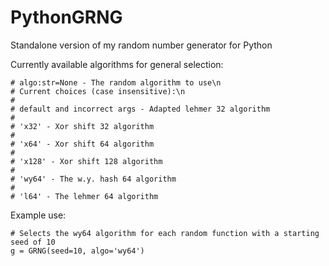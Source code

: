 # PythonGRNG
Standalone version of my random number generator for Python

Currently available algorithms for general selection:

```
# algo:str=None - The random algorithm to use\n
# Current choices (case insensitive):\n
#
# default and incorrect args - Adapted lehmer 32 algorithm
#
# 'x32' - Xor shift 32 algorithm
#
# 'x64' - Xor shift 64 algorithm
#
# 'x128' - Xor shift 128 algorithm
#
# 'wy64' - The w.y. hash 64 algorithm
#
# 'l64' - The lehmer 64 algorithm

```


Example use:

```
# Selects the wy64 algorithm for each random function with a starting seed of 10
g = GRNG(seed=10, algo='wy64') 

```

